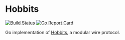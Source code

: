 # Hobbits

[![Build Status](https://travis-ci.com/renaynay/go-hobbits.svg?branch=master)](https://travis-ci.com/renaynay/go-hobbits) [![Go Report Card](https://goreportcard.com/badge/github.com/renaynay/go-hobbits)](https://goreportcard.com/report/github.com/renaynay/go-hobbits)

Go implementation of [Hobbits](https://github.com/deltap2p/hobbits), a modular wire protocol.
